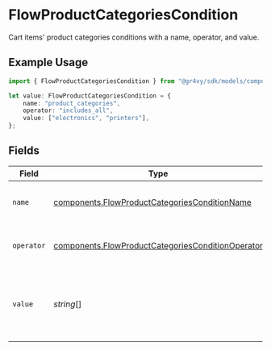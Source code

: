 # FlowProductCategoriesCondition

Cart items' product categories conditions with a name, operator, and value.

## Example Usage

```typescript
import { FlowProductCategoriesCondition } from "@gr4vy/sdk/models/components";

let value: FlowProductCategoriesCondition = {
    name: "product_categories",
    operator: "includes_all",
    value: ["electronics", "printers"],
};
```

## Fields

| Field                                                                                                                  | Type                                                                                                                   | Required                                                                                                               | Description                                                                                                            | Example                                                                                                                |
| ---------------------------------------------------------------------------------------------------------------------- | ---------------------------------------------------------------------------------------------------------------------- | ---------------------------------------------------------------------------------------------------------------------- | ---------------------------------------------------------------------------------------------------------------------- | ---------------------------------------------------------------------------------------------------------------------- |
| `name`                                                                                                                 | [components.FlowProductCategoriesConditionName](../../models/components/flowproductcategoriesconditionname.md)         | :heavy_check_mark:                                                                                                     | The type of match made for this rule.                                                                                  | product_categories                                                                                                     |
| `operator`                                                                                                             | [components.FlowProductCategoriesConditionOperator](../../models/components/flowproductcategoriesconditionoperator.md) | :heavy_check_mark:                                                                                                     | The comparison to make on the `value`.                                                                                 | includes_all                                                                                                           |
| `value`                                                                                                                | *string*[]                                                                                                             | :heavy_check_mark:                                                                                                     | Cart items' product categories to compare the transaction to.                                                          | [<br/>"electronics",<br/>"printers"<br/>]                                                                              |